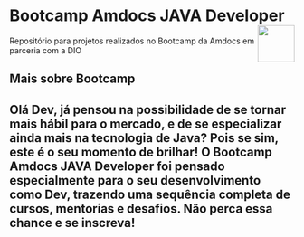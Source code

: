 <h1>Bootcamp Amdocs JAVA Developer <img align="right" src="https://hermes.digitalinnovation.one/tracks/686d0d22-b8d6-4c33-aafb-9b9288b6aefb.png" height="65" width="65"></h1>

<p>
Repositório para projetos realizados no Bootcamp da Amdocs em parceria com a DIO
</P>



<h2> Mais sobre Bootcamp<h2>
<p><a href="https://web.dio.me/track/amdocs-java-developer?tab=path" Bootcamp Amdocs JAVA Developer></a>
<p>Olá Dev, já pensou na possibilidade de se tornar mais hábil para o mercado, e de se especializar ainda mais na tecnologia de Java? Pois se sim, este é o seu momento de brilhar! O Bootcamp Amdocs JAVA Developer foi pensado especialmente para o seu desenvolvimento como Dev, trazendo uma sequência completa de cursos, mentorias e desafios. Não perca essa chance e se inscreva!</P>


